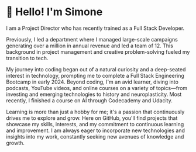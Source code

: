 # :wave: Hello! I'm Simone

I am a Project Director who has recently trained as a Full Stack Developer. 

Previously, I led a department where I managed large-scale campaigns generating over a million in annual revenue and led a team of 12. This background in project management and creative problem-solving fueled my transition to tech.

My journey into coding began out of a natural curiosity and a deep-seated interest in technology, prompting me to complete a Full Stack Engineering Bootcamp in early 2024. Beyond coding, I'm an avid learner, diving into podcasts, YouTube videos, and online courses on a variety of topics—from investing and emerging technologies to history and neuroplasticity. Most recently, I finished a course on AI through Codecademy and Udacity.

Learning is more than just a hobby for me; it's a passion that continuously drives me to explore and grow. Here on GitHub, you'll find projects that showcase my skills, interests, and my commitment to continuous learning and improvement. I am always eager to incorporate new technologies and insights into my work, constantly seeking new avenues of knowledge and growth.
